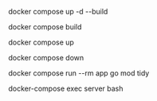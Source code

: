 docker compose up -d --build

docker compose build

docker compose up

docker compose down


docker compose run --rm app go mod tidy

docker-compose exec server bash